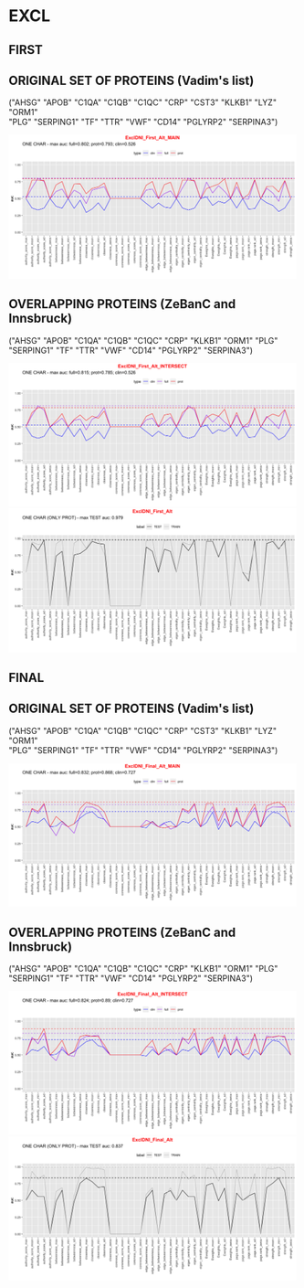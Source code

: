 # EXCL
## FIRST
## ORIGINAL SET OF PROTEINS (Vadim's list)

("AHSG"     "APOB"     "C1QA"     "C1QB"     "C1QC"     "CRP"      "CST3"     "KLKB1"    "LYZ"      "ORM1"    
"PLG"      "SERPING1" "TF"       "TTR"      "VWF"      "CD14"     "PGLYRP2"  "SERPINA3")

![Image](ExclDNI_First_Alt_MAIN.png)

## OVERLAPPING PROTEINS (ZeBanC and Innsbruck)

("AHSG"     "APOB"     "C1QA"     "C1QB"     "C1QC"     "CRP"      "KLKB1"    "ORM1"     "PLG"      "SERPING1"
"TF"       "TTR"      "VWF"      "CD14"     "PGLYRP2"  "SERPINA3")

![Image](ExclDNI_First_Alt_INTERSECT.png)
![Image](ExclDNI_First_Alt.png)

## FINAL
## ORIGINAL SET OF PROTEINS (Vadim's list)

("AHSG"     "APOB"     "C1QA"     "C1QB"     "C1QC"     "CRP"      "CST3"     "KLKB1"    "LYZ"      "ORM1"    
"PLG"      "SERPING1" "TF"       "TTR"      "VWF"      "CD14"     "PGLYRP2"  "SERPINA3")

![Image](ExclDNI_Final_Alt_MAIN.png)

## OVERLAPPING PROTEINS (ZeBanC and Innsbruck)

("AHSG"     "APOB"     "C1QA"     "C1QB"     "C1QC"     "CRP"      "KLKB1"    "ORM1"     "PLG"      "SERPING1"
"TF"       "TTR"      "VWF"      "CD14"     "PGLYRP2"  "SERPINA3")

![Image](ExclDNI_Final_Alt_INTERSECT.png)
![Image](ExclDNI_Final_Alt.png)
